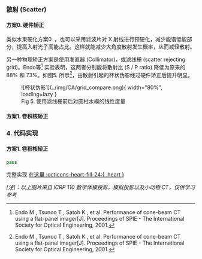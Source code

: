 ### 散射 (Scatter)

#### 方案0. 硬件矫正

类似水束硬化方案0. ，也可以采用滤波片对 X 射线进行预硬化，减少能谱低能部分，提高入射光子高能占比。这样就能减少大角度散射发生概率，从而减轻散射。

另一种物理矫正方案是使用准直器 (Collimator)，或滤线栅 (scatter rejecting grid)。Endo等[^3] 实验表明，这两者分别能将散射比 (S / P ratio) 降低为原来的 88% 和 73%。如图5. 所示[^3]，由散射引起的杯状伪影经过硬件矫正后提升明显。

[^3]: Endo M ,  Tsunoo T ,  Satoh K , et al. Performance of cone-beam CT using a flat-panel imager[J]. Proceedings of SPIE - The International Society for Optical Engineering, 2001.

<figure markdown>
  ![杯状伪影1](../img/CA/grid_compare.png){ width="80%", loading=lazy }
  <figcaption>Fig 5. 使用滤线栅前后对圆柱水模的线性度量</figcaption>
</figure>




#### 方案1. 卷积核矫正



### 4. 代码实现

#### 方案1. 卷积核矫正

```py linenums="1" title="杯状伪影矫正关键代码"
pass
```

完整实现 [在这里 :octicons-heart-fill-24:{ .heart }](https://github.com/CandleHouse/ArtifactReduction/blob/master/TruncationArtifact/TruncArtifactCorrect.py)



*[注]：以上图片来自 ICRP 110 数字体模投影，模拟投影以及小动物 CT，仅供学习参考*